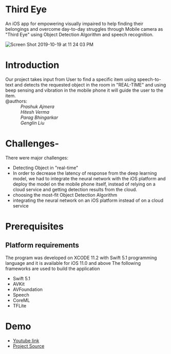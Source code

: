 # Third Eye

An iOS app for empowering visually impaired to help finding their belongings and overcome day-to-day struggles through Mobile camera as "Third Eye" using Object Detection Algorithm and speech recognition.

![Screen Shot 2019-10-19 at 11 24 03 PM](https://user-images.githubusercontent.com/17843556/67154305-f7201780-f2c7-11e9-9833-0eb273222a0a.png)
 
# Introduction
Our project takes input from User to find a specific item using speech-to-text and detects the requested object in the room in "REAL-TIME" and using beep sensing and vibration in the mobile phone it will guide the user to the item. <br/>
@authors: <br/>
&nbsp;&nbsp;&nbsp;&nbsp;&nbsp;&nbsp;&nbsp;&nbsp;&nbsp;&nbsp;&nbsp;&nbsp;<i>Prashuk Ajmera<br/>
&nbsp;&nbsp;&nbsp;&nbsp;&nbsp;&nbsp;&nbsp;&nbsp;&nbsp;&nbsp;&nbsp;&nbsp;Hitesh Verma<br/>
&nbsp;&nbsp;&nbsp;&nbsp;&nbsp;&nbsp;&nbsp;&nbsp;&nbsp;&nbsp;&nbsp;&nbsp;Parag Bhingarkar<br/>
&nbsp;&nbsp;&nbsp;&nbsp;&nbsp;&nbsp;&nbsp;&nbsp;&nbsp;&nbsp;&nbsp;&nbsp;Genglin Liu<br/></i>
         
# Challenges- 
There were major challenges:
- Detecting Object in "real-time"
- In order to decrease the latency of response from the deep learning model, we had to integrate the neural network with the iOS platform and deploy the model on the mobile phone itself, instead of relying on a cloud service and getting detection results from the cloud.
- choosing the most-fit Object Detection Algorithm
- integrating the neural network on an iOS platform instead of on a cloud service
# <a name="prerequisites"></a>Prerequisites
## Platform requirements
The program was developed on XCODE 11.2 with Swift 5.1 programming language and it is available for iOS 11.0 and above
The following frameworks are used to build the application
- Swift 5.1
- AVKit
- AVFoundation
- Speech
- CoreML
- TFLite

# Demo 
- [Youtube link](https://youtu.be/b543EcMP2SA)
- [Project Source](https://dashboard.hackumass.com/projects/54)
